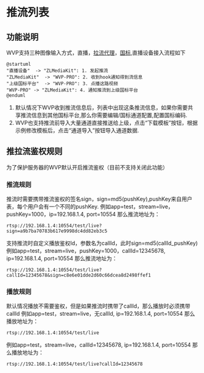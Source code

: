 <!-- 推流列表 -->
# 推流列表
## 功能说明

WVP支持三种图像输入方式，直播，[拉流代理](_content/ability/proxy.md)，[国标](_content/ability/device.md),直播设备接入流程如下
```plantuml
@startuml
"直播设备"  -> "ZLMediaKit": 1. 发起推流
"ZLMediaKit"  -> "WVP-PRO": 2. 收到hook通知得到流信息
"上级国标平台"  -> "WVP-PRO": 3. 点播这路视频
"WVP-PRO" -> "ZLMediaKit": 4. 通知推流到上级国标平台
@enduml
```
1. 默认情况下WVP收到推流信息后，列表中出现这条推流信息，如果你需要共享推流信息到其他国标平台,那么你需要编辑/国标通道配置,配置国标编码.
2. WVP也支持推流前导入大量通道直接推送给上级，点击“下载模板”按钮，根据示例修改模板后，点击“通道导入”按钮导入通道数据.

## 推拉流鉴权规则
为了保护服务器的WVP默认开启推流鉴权（目前不支持关闭此功能）

### 推流规则
推流时需要携带推流鉴权的签名sign，sign=md5(pushKey),pushKey来自用户表，每个用户会有一个不同的pushKey.
例如app=test，stream=live，pushKey=1000，ip=192.168.1.4, port=10554 那么推流地址为：
```
rtsp://192.168.1.4:10554/test/live?sign=a9b7ba70783b617e9998dc4dd82eb3c5
```
支持推流时自定义播放鉴权Id，参数名为callId，此时sign=md5(callId_pushKey)
例如app=test，stream=live，pushKey=1000，callId=12345678, ip=192.168.1.4, port=10554 那么推流地址为：
```
rtsp://192.168.1.4:10554/test/live?callId=12345678&sign=c8e6e01dde2d60c66dcea8d2498ffef1
```
### 播放规则
默认情况播放不需要鉴权，但是如果推流时携带了callId，那么播放时必须携带callId
例如app=test，stream=live，无callId, ip=192.168.1.4, port=10554 那么播放地址为：
```
rtsp://192.168.1.4:10554/test/live
```
例如app=test，stream=live，callId=12345678, ip=192.168.1.4, port=10554 那么播放地址为：
```
rtsp://192.168.1.4:10554/test/live?callId=12345678
```


